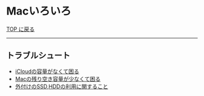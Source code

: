# Macいろいろ

[TOP に戻る](../index.md)

---

## トラブルシュート
- [iCloudの容量がなくて困る](./icloud.md)
- [Macの残り空き容量が少なくて困る](free_space.md)
- [外付けのSSD,HDDの利用に関すること](./external_ssd_hdd.md)